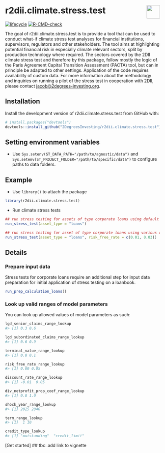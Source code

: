 
<!-- README.md is generated from README.Rmd. Please edit that file -->

# r2dii.climate.stress.test <a href='https://github.com/2DegreesInvesting/r2dii.climate.stress.test'><img src='https://imgur.com/A5ASZPE.png' align='right' height='43' /></a>

<!-- badges: start -->

[![lifecycle](https://img.shields.io/badge/lifecycle-experimental-orange.svg)](https://www.tidyverse.org/lifecycle/#experimental)
[![R-CMD-check](https://github.com/2DegreesInvesting/r2dii.climate.stress.test/workflows/R-CMD-check/badge.svg)](https://github.com/2DegreesInvesting/r2dii.climate.stress.test/actions)
<!-- badges: end -->

The goal of r2dii.climate.stress.test is to provide a tool that can be
used to conduct what-if climate stress test analyses for financial
institutions, supervisors, regulators and other stakeholders. The tool
aims at highlighting potential financial risk in especially climate
relevant sectors, split by production technology where required. The
sectors covered by the 2DII climate stress test and therefore by this
package, follow mostly the logic of the Paris Agreement Capital
Transition Assessment (PACTA) tool, but can in principle be adapted to
other settings. Application of the code requires availability of custom
data. For more information about the methodology and inquiries on
running a pilot of the stress test in cooperation with 2DII, please
contact <jacob@2degrees-investing.org>.

## Installation

Install the development version of r2dii.climate.stress.test from GitHub
with:

``` r
# install.packages("devtools")
devtools::install_github("2DegreesInvesting/r2dii.climate.stress.test")
```

## Setting environment variables

  - Use `Sys.setenv(ST_DATA_PATH="/path/to/agnostic/data")` and
    `Sys.setenv(ST_PROJECT_FOLDER="/path/to/specific/data")` to
    configure paths to data folders.

## Example

  - Use `library()` to attach the package

<!-- end list -->

``` r
library(r2dii.climate.stress.test)
```

  - Run climate stress tests

<!-- end list -->

``` r
## run stress testing for assets of type corporate loans using default parameters
run_stress_test(asset_type = "loans")

## run stress testing for asset of type corporate loans using various risk_free_rates to analyse sensitivities
run_stress_test(asset_type = "loans", risk_free_rate = c(0.01, 0.03))
```

## Details

### Prepare input data

Stress tests for corporate loans require an additional step for input
data preparation for initial application of stress testing on a
loanbook.

``` r
run_prep_calculation_loans()
```

### Look up valid ranges of model parameters

You can look up allowed values of model parameters as such:

``` r
lgd_senior_claims_range_lookup
#> [1] 0.3 0.6

lgd_subordinated_claims_range_lookup
#> [1] 0.6 0.9

terminal_value_range_lookup
#> [1] 0.0 0.1

risk_free_rate_range_lookup
#> [1] 0.00 0.05

discount_rate_range_lookup
#> [1] -0.01  0.05

div_netprofit_prop_coef_range_lookup
#> [1] 0.8 1.0

shock_year_range_lookup
#> [1] 2025 2040

term_range_lookup
#> [1]  1 10

credit_type_lookup
#> [1] "outstanding"  "credit_limit"
```

\[Get started\] \#\# tbc: add link to vignette
